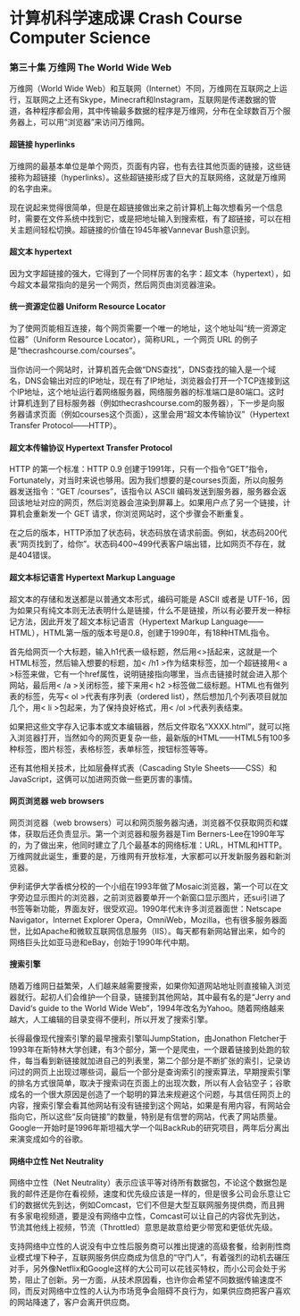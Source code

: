 # 计算机科学速成课 Crash Course Computer Science

### 第三十集 万维网 The World Wide Web

万维网（World Wide Web）和互联网（Internet）不同，万维网在互联网之上运行，互联网之上还有Skype，Minecraft和Instagram，互联网是传递数据的管道，各种程序都会用，其中传输最多数据的程序是万维网，分布在全球数百万个服务器上，可以用“浏览器”来访问万维网。

#### 超链接 hyperlinks

万维网的最基本单位是单个网页，页面有内容，也有去往其他页面的链接，这些链接称为超链接（hyperlinks）。这些超链接形成了巨大的互联网络，这就是万维网的名字由来。

现在说起来觉得很简单，但是在超链接做出来之前计算机上每次想看另一个信息时，需要在文件系统中找到它，或是把地址输入到搜索框，有了超链接，可以在相关主题间轻松切换。超链接的价值在1945年被Vannevar Bush意识到。

#### 超文本 hypertext

因为文字超链接的强大，它得到了一个同样厉害的名字：超文本（hypertext），如今超文本最常指向的是另一个网页，然后网页由浏览器渲染。

#### 统一资源定位器 Uniform Resource Locator

为了使网页能相互连接，每个网页需要一个唯一的地址，这个地址叫“统一资源定位器”（Uniform Resource Locator），简称URL，一个网页 URL 的例子是“thecrashcourse.com/courses”。

当你访问一个网站时，计算机首先会做“DNS查找”，DNS查找的输入是一个域名，DNS会输出对应的IP地址，现在有了IP地址，浏览器会打开一个TCP连接到这个IP地址，这个地址运行着网络服务器，网络服务器的标准端口是80端口。这时计算机连到了目标服务器（例如thecrashcourse.com的服务器），下一步是向服务器请求页面（例如courses这个页面），这里会用“超文本传输协议”（Hypertext Transfer Protocol——HTTP）。

#### 超文本传输协议 Hypertext Transfer Protocol

HTTP 的第一个标准：HTTP 0.9 创建于1991年，只有一个指令“GET”指令，Fortunately，对当时来说也够用。因为我们想要的是courses页面，所以向服务器发送指令：“GET /courses”，该指令以 ASCII 编码发送到服务器，服务器会返回该地址对应的网页，然后浏览器会渲染到屏幕上。如果用户点了另一个链接，计算机会重新发一个 GET 请求，你浏览网站时，这个步骤会不断重复。

在之后的版本，HTTP添加了状态码，状态码放在请求前面。例如，状态码200代表“网页找到了，给你”。状态码400~499代表客户端出错，比如网页不存在，就是404错误。

#### 超文本标记语言 Hypertext Markup Language

超文本的存储和发送都是以普通文本形式，编码可能是 ASCII 或者是 UTF-16，因为如果只有纯文本则无法表明什么是链接，什么不是链接，所以有必要开发一种标记方法，因此开发了超文本标记语言（Hypertext Markup Language——HTML），HTML第一版的版本号是0.8，创建于1990年，有18种HTML指令。

首先给网页一个大标题，输入h1代表一级标题，然后用<>括起来，这就是一个HTML标签，然后输入想要的标题，加< /h1 >作为结束标签，加一个超链接用< a >标签来做，它有一个href属性，说明链接指向哪里，当点击链接时就会进入那个网站，最后用< /a >关闭标签，接下来用< h2 >标签做二级标题。HTML也有做列表的标签，先写< ol >代表有序列表（ordered list），然后想加几个列表项目就加几个，用< li >包起来，为了保持良好格式，用< /ol >代表列表结束。

如果把这些文字存入记事本或文本编辑器，然后文件取名“XXXX.html”，就可以拖入浏览器打开，当然如今的网页更复杂一些，最新版的HTML——HTML5有100多种标签，图片标签，表格标签，表单标签，按钮标签等等。

还有其他相关技术，比如层叠样式表（Cascading Style Sheets——CSS）和JavaScript，这俩可以加进网页做一些更厉害的事情。

#### 网页浏览器 web browsers

网页浏览器（web browsers）可以和网页服务器沟通，浏览器不仅获取网页和媒体，获取后还负责显示。第一个浏览器和服务器是Tim Berners-Lee在1990年写的，为了做出来，他同时建立了几个最基本的网络标准：URL，HTML和HTTP。万维网就此诞生，重要的是，万维网有开放标准，大家都可以开发新服务器和新浏览器。

伊利诺伊大学香槟分校的一个小组在1993年做了Mosaic浏览器，第一个可以在文字旁边显示图片的浏览器，之前浏览器要单开一个新窗口显示图片，还sui引进了书签等新功能，界面友好，很受欢迎。1990年代末许多浏览器面世：Netscape Navigator，Internet  Explorer Opera，OmniWeb，Mozilla，也有很多服务器面世，比如Apache和微软互联网信息服务（IIS）。每天都有新网站冒出来，如今的网络巨头比如亚马逊和eBay，创始于1990年代中期。

#### 搜索引擎

随着万维网日益繁荣，人们越来越需要搜索，如果你知道网站地址则直接输入浏览器就行。起初人们会维护一个目录，链接到其他网站，其中最有名的是“Jerry and David‘s guide to the World Wide Web”，1994年改名为Yahoo。随着网络越来越大，人工编辑的目录变得不便利，所以开发了搜索引擎。

长得最像现代搜索引擎的最早搜索引擎叫JumpStation，由Jonathon Fletcher于1993年在斯特林大学创建，有3个部分，第一个是爬虫，一个跟着链接到处跑的软件，每当看到新链接就加进自己的列表里，第二个部分是不断扩张的索引，记录访问过的网页上出现过哪些词，最后一个部分是查询索引的搜索算法，早期搜索引擎的排名方式很简单，取决于搜索词在页面上的出现次数，所以有人会钻空子；谷歌成名的一个很大原因是创造了一个聪明的算法来规避这个问题，与其信任网页上的内容，搜索引擎会看其他网站有没有链接到这个网站，如果是有用内容，有网站会指向它，所以这些“反向链接”的数量，特别是有信誉的网站，代表了网站质量。Google一开始时是1996年斯坦福大学一个叫BackRub的研究项目，两年后分离出来演变成如今的谷歌。

#### 网络中立性 Net Neutrality

网络中立性（Net Neutrality）表示应该平等对待所有数据包，不论这个数据包是我的邮件还是你在看视频，速度和优先级应该是一样的，但是很多公司会乐意让它们的数据优先到达，例如Comcast，它们不但是大型互联网服务提供商，而且拥有多家电视频道，要是没有网络中立性，Comcast可以让自己的内容优先到达，节流其他线上视频，节流（Throttled）意思是故意给更少带宽和更低优先级。

支持网络中立性的人说没有中立性后服务商可以推出提速的高级套餐，给剥削性商业模式埋下种子，互联网服务供应商成为信息的“守门人”，有着强烈的动机去碾压对手，另外像Netflix和Google这样的大公司可以花钱买特权，而小公司会处于劣势，阻止了创新。另一方面，从技术原因看，也许你会希望不同数据传输速度不同，而反对网络中立性的人认为市场竞争会阻碍不良行为，如果供应商把客户喜欢的网站降速了，客户会离开供应商。